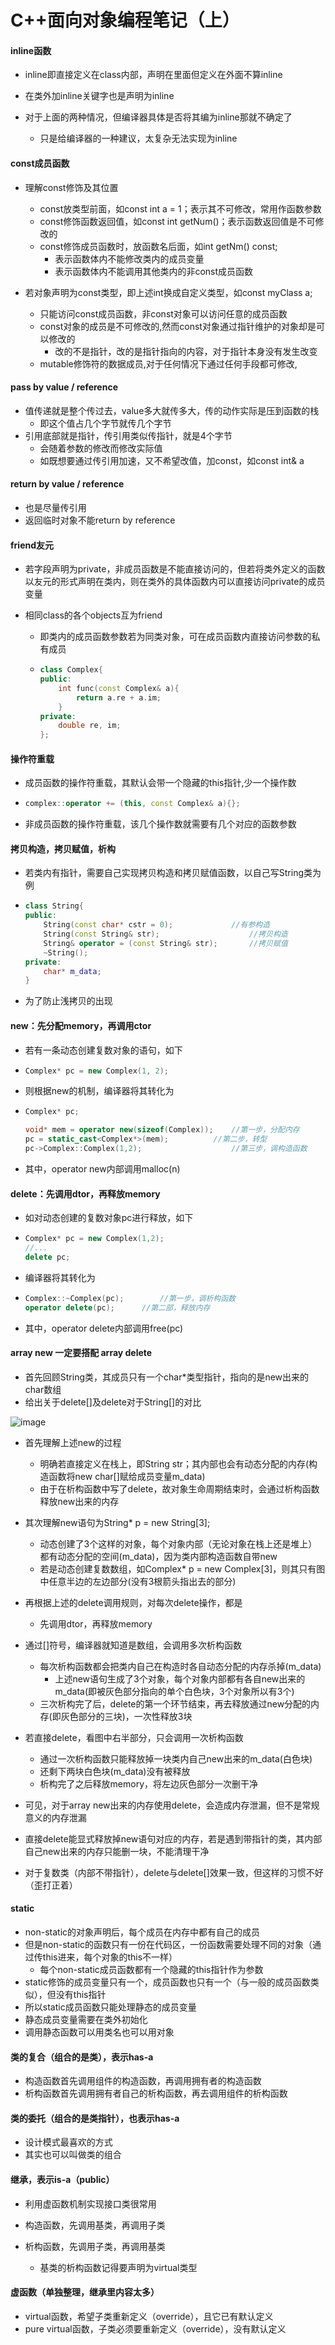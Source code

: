 # C++面向对象编程笔记（上）

#### inline函数

- inline即直接定义在class内部，声明在里面但定义在外面不算inline

- 在类外加inline关键字也是声明为inline
- 对于上面的两种情况，但编译器具体是否将其编为inline那就不确定了
  - 只是给编译器的一种建议，太复杂无法实现为inline



#### const成员函数

- 理解const修饰及其位置
  - const放类型前面，如const int a = 1；表示其不可修改，常用作函数参数
  - const修饰函数返回值，如const int getNum()；表示函数返回值是不可修改的
  - const修饰成员函数时，放函数名后面，如int getNm() const;
    - 表示函数体内不能修改类内的成员变量
    - 表示函数体内不能调用其他类内的非const成员函数

- 若对象声明为const类型，即上述int换成自定义类型，如const myClass a;
  - 只能访问const成员函数，非const对象可以访问任意的成员函数
  - const对象的成员是不可修改的,然而const对象通过指针维护的对象却是可以修改的
    - 改的不是指针，改的是指针指向的内容，对于指针本身没有发生改变
  - mutable修饰符的数据成员,对于任何情况下通过任何手段都可修改,



#### pass by value / reference

- 值传递就是整个传过去，value多大就传多大，传的动作实际是压到函数的栈
  - 即这个值占几个字节就传几个字节
- 引用底部就是指针，传引用类似传指针，就是4个字节
  - 会随着参数的修改而修改实际值
  - 如既想要通过传引用加速，又不希望改值，加const，如const int& a



#### return by value / reference

- 也是尽量传引用
- 返回临时对象不能return by reference



#### friend友元

- 若字段声明为private，非成员函数是不能直接访问的，但若将类外定义的函数以友元的形式声明在类内，则在类外的具体函数内可以直接访问private的成员变量

- 相同class的各个objects互为friend

  - 即类内的成员函数参数若为同类对象，可在成员函数内直接访问参数的私有成员

  - ```c++
    class Complex{
    public:
        int func(const Complex& a){
            return a.re + a.im;
        }
    private:
        double re, im;
    };
    ```



#### 操作符重载

- 成员函数的操作符重载，其默认会带一个隐藏的this指针,少一个操作数

- ```c++
  complex::operator += (this, const Complex& a){};
  ```

- 非成员函数的操作符重载，该几个操作数就需要有几个对应的函数参数



#### 拷贝构造，拷贝赋值，析构 

- 若类内有指针，需要自己实现拷贝构造和拷贝赋值函数，以自己写String类为例

- ```c++
  class String{
  public:
      String(const char* cstr = 0);				//有参构造
      String(const String& str);					//拷贝构造
      String& operator = (const String& str);		//拷贝赋值
      ~String();
  private:
      char* m_data;
  }
  ```

- 为了防止浅拷贝的出现



#### new：先分配memory，再调用ctor

- 若有一条动态创建复数对象的语句，如下

- ```c++
  Complex* pc = new Complex(1, 2);
  ```

- 则根据new的机制，编译器将其转化为

- ```c++
  Complex* pc;
  
  void* mem = operator new(sizeof(Complex));	//第一步，分配内存
  pc = static_cast<Complex*>(mem);			//第二步，转型
  pc->Complex::Complex(1,2);					//第三步，调构造函数
  ```

- 其中，operator new内部调用malloc(n)



#### delete：先调用dtor，再释放memory

- 如对动态创建的复数对象pc进行释放，如下

- ```c++
  Complex* pc = new Complex(1,2);
  //...
  delete pc;
  ```

- 编译器将其转化为

- ```c++
  Complex::~Complex(pc);		//第一步，调析构函数
  operator delete(pc);		//第二部，释放内存
  ```

- 其中，operator delete内部调用free(pc)



#### array new 一定要搭配 array delete

- 首先回顾String类，其成员只有一个char*类型指针，指向的是new出来的char数组
- 给出关于delete[]及delete对于String[]的对比

![image](https://user-images.githubusercontent.com/106053649/177123628-abe65d49-b14b-41dd-9694-c7dd790b460c.png)



- 首先理解上述new的过程
  - 明确若直接定义在栈上，即String str；其内部也会有动态分配的内存(构造函数将new char[]赋给成员变量m_data)
  - 由于在析构函数中写了delete，故对象生命周期结束时，会通过析构函数释放new出来的内存
- 其次理解new语句为String* p = new String[3];
  - 动态创建了3个这样的对象，每个对象内部（无论对象在栈上还是堆上）都有动态分配的空间(m_data)，因为类内部构造函数自带new
  - 若是动态创建复数数组，如Complex* p = new Complex[3]，则其只有图中任意半边的左边部分(没有3根箭头指出去的部分)
- 再根据上述的delete调用规则，对每次delete操作，都是
  - 先调用dtor，再释放memory

- 通过[]符号，编译器就知道是数组，会调用多次析构函数
  - 每次析构函数都会把类内自己在构造时各自动态分配的内存杀掉(m_data)
    - 上述new语句生成了3个对象，每个对象内部都有各自new出来的m_data(即被灰色部分指向的单个白色块，3个对象所以有3个)
  - 三次析构完了后，delete的第一个环节结束，再去释放通过new分配的内存(即灰色部分的三块)，一次性释放3块
- 若直接delete，看图中右半部分，只会调用一次析构函数
  - 通过一次析构函数只能释放掉一块类内自己new出来的m_data(白色块)
  - 还剩下两块白色块(m_data)没有被释放
  - 析构完了之后释放memory，将左边灰色部分一次删干净
- 可见，对于array new出来的内存使用delete，会造成内存泄漏，但不是常规意义的内存泄漏
- 直接delete能显式释放掉new语句对应的内存，若是遇到带指针的类，其内部自己new出来的内存只能删一块，不能清理干净
- 对于复数类（内部不带指针），delete与delete[]效果一致，但这样的习惯不好（歪打正着）



#### static

- non-static的对象声明后，每个成员在内存中都有自己的成员
- 但是non-static的函数只有一份在代码区，一份函数需要处理不同的对象（通过传this进来，每个对象的this不一样）
  - 每个non-static成员函数都有一个隐藏的this指针作为参数
- static修饰的成员变量只有一个，成员函数也只有一个（与一般的成员函数类似），但没有this指针
- 所以static成员函数只能处理静态的成员变量
- 静态成员变量需要在类外初始化
- 调用静态函数可以用类名也可以用对象



#### 类的复合（组合的是类），表示has-a

- 构造函数首先调用组件的构造函数，再调用拥有者的构造函数
- 析构函数首先调用拥有者自己的析构函数，再去调用组件的析构函数



#### 类的委托（组合的是类指针），也表示has-a

- 设计模式最喜欢的方式
- 其实也可以叫做类的组合



#### 继承，表示is-a（public）

- 利用虚函数机制实现接口类很常用

- 构造函数，先调用基类，再调用子类
- 析构函数，先调用子类，再调用基类
  - 基类的析构函数记得要声明为virtual类型



#### 虚函数（单独整理，继承里内容太多）

- virtual函数，希望子类重新定义（override），且它已有默认定义
- pure virtual函数，子类必须要重新定义（override），没有默认定义
